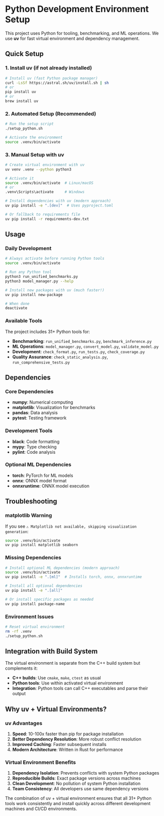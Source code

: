 # Python Development Environment Setup

This project uses Python for tooling, benchmarking, and ML operations. We use **uv** for fast virtual environment and dependency management.

## Quick Setup

### 1. Install uv (if not already installed)
```bash
# Install uv (fast Python package manager)
curl -LsSf https://astral.sh/uv/install.sh | sh
# or
pip install uv
# or
brew install uv
```

### 2. Automated Setup (Recommended)
```bash
# Run the setup script
./setup_python.sh

# Activate the environment
source .venv/bin/activate
```

### 3. Manual Setup with uv
```bash
# Create virtual environment with uv
uv venv .venv --python python3

# Activate it
source .venv/bin/activate  # Linux/macOS
# or
.venv\Scripts\activate     # Windows

# Install dependencies with uv (modern approach)
uv pip install -e ".[dev]"  # Uses pyproject.toml

# Or fallback to requirements file
uv pip install -r requirements-dev.txt
```

## Usage

### Daily Development
```bash
# Always activate before running Python tools
source .venv/bin/activate

# Run any Python tool
python3 run_unified_benchmarks.py
python3 model_manager.py --help

# Install new packages with uv (much faster!)
uv pip install new-package

# When done
deactivate
```

### Available Tools
The project includes 31+ Python tools for:
- **Benchmarking**: `run_unified_benchmarks.py`, `benchmark_inference.py`
- **ML Operations**: `model_manager.py`, `convert_model.py`, `validate_model.py`
- **Development**: `check_format.py`, `run_tests.py`, `check_coverage.py`
- **Quality Assurance**: `check_static_analysis.py`, `run_comprehensive_tests.py`

## Dependencies

### Core Dependencies
- **numpy**: Numerical computing
- **matplotlib**: Visualization for benchmarks
- **pandas**: Data analysis
- **pytest**: Testing framework

### Development Tools
- **black**: Code formatting
- **mypy**: Type checking
- **pylint**: Code analysis

### Optional ML Dependencies
- **torch**: PyTorch for ML models
- **onnx**: ONNX model format
- **onnxruntime**: ONNX model execution

## Troubleshooting

### matplotlib Warning
If you see `⚠️ Matplotlib not available, skipping visualization generation`:
```bash
source .venv/bin/activate
uv pip install matplotlib seaborn
```

### Missing Dependencies
```bash
# Install optional ML dependencies (modern approach)
source .venv/bin/activate
uv pip install -e ".[ml]"  # Installs torch, onnx, onnxruntime

# Install all optional dependencies
uv pip install -e ".[all]"

# Or install specific packages as needed
uv pip install package-name
```

### Environment Issues
```bash
# Reset virtual environment
rm -rf .venv
./setup_python.sh
```

## Integration with Build System

The virtual environment is separate from the C++ build system but complements it:
- **C++ builds**: Use `cmake`, `make`, `ctest` as usual
- **Python tools**: Use within activated virtual environment
- **Integration**: Python tools can call C++ executables and parse their output

## Why uv + Virtual Environments?

### uv Advantages
1. **Speed**: 10-100x faster than pip for package installation
2. **Better Dependency Resolution**: More robust conflict resolution
3. **Improved Caching**: Faster subsequent installs
4. **Modern Architecture**: Written in Rust for performance

### Virtual Environment Benefits  
1. **Dependency Isolation**: Prevents conflicts with system Python packages
2. **Reproducible Builds**: Exact package versions across machines  
3. **Clean Development**: No pollution of system Python installation
4. **Team Consistency**: All developers use same dependency versions

The combination of uv + virtual environment ensures that all 31+ Python tools work consistently and install quickly across different development machines and CI/CD environments.